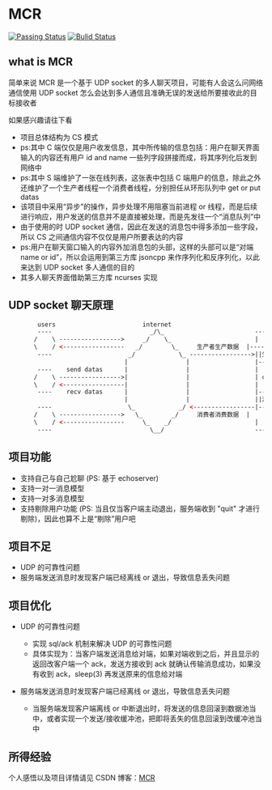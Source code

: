 # MCR

[![Passing Status](https://github.com/Shiny-Man/img.org/blob/master/passing.svg)](https://github.com/Shiny-Man/mcr)
[![Bulid Status](https://github.com/Shiny-Man/img.org/blob/master/build.svg)](https://github.com/Shiny-Man/mcr)

## what is MCR

简单来说 MCR 是一个基于 UDP socket 的多人聊天项目，可能有人会这么问网络通信使用 UDP socket 怎么会达到多人通信且准确无误的发送给所要接收此的目标接收者

如果感兴趣请往下看

- 项目总体结构为 CS 模式
- ps:其中 C 端仅仅是用户收发信息，其中所传输的信息包括：用户在聊天界面输入的内容还有用户 id and name 一些列字段拼接而成，将其序列化后发到网络中
- ps:其中 S 端维护了一张在线列表，这张表中包括 C 端用户的信息，除此之外还维护了一个生产者线程一个消费者线程，分别担任从环形队列中 get or put datas
- 该项目中采用“异步”的操作，异步处理不用阻塞当前进程 or 线程，而是后续进行响应，用户发送的信息并不是直接被处理，而是先发往一个“消息队列”中
- 由于使用的时 UDP socket 通信，因此在发送的消息包中得多添加一些字段，所以 CS 之间通信内容不仅仅是用户所要表达的内容
- ps:用户在聊天窗口输入的内容外加消息包的头部，这样的头部可以是“对端 name or id”，所以会运用到第三方库 jsoncpp 来作序列化和反序列化，以此来达到 UDP socket 多人通信的目的
- 其多人聊天界面借助第三方库 ncurses 实现

## UDP socket 聊天原理

```html
        users                        internet                                server
        ----                           _/\_                         ---------------------
       /    \ ----------------->     _/    \_                       |                   |
       \    / <-----------------   _/        \_     生产者生产数据  |-------------      |
        ----                     _/            \_ ----------------->||生产者线程 |      |
                                |                |                  |-------------      |
        ----    send datas      |                |                  |                   |
       /    \ ----------------->|                |                  | circle     queue  |
       \    / <-----------------|                |                  |                   |
        ----    recv datas      |                |                  |-------------      |
                                |                |                  ||消费者线程 |      |
        ----                     \_            _/ <-----------------|-------------      |
       /    \ ----------------->   \_        _/     消费者消费数据  |                   |
       \    / <-----------------     \_    _/                       |                   |
        ----                           \__/                         ---------------------
```

## 项目功能

- 支持自己与自己尬聊 (PS: 基于 echoserver)
- 支持一对一消息模型
- 支持一对多消息模型
- 支持剔除用户功能 (PS: 当且仅当客户端主动退出，服务端收到 "quit" 才进行剔除)，因此也算不上是“剔除”用户吧

## 项目不足

- UDP 的可靠性问题
- 服务端发送消息时发现客户端已经离线 or 退出，导致信息丢失问题

## 项目优化

- UDP 的可靠性问题
  - 实现 sql/ack 机制来解决 UDP 的可靠性问题
  - 具体实现为：当客户端发送消息给对端，如果对端收到之后，并且显示的返回改客户端一个 ack，发送方接收到 ack 就确认传输消息成功，如果没有收到 ack，sleep(3) 再发送原来的信息给对端

- 服务端发送消息时发现客户端已经离线 or 退出，导致信息丢失问题
  - 当服务端发现客户端离线 or 中断退出时，将发送的信息回滚到数据池当中，或者实现一个发送/接收缓冲池，把即将丢失的信息回滚到改缓冲池当中

## 所得经验

个人感悟以及项目详情请见 CSDN 博客：[MCR](https://blog.csdn.net/qq_41880190/article/details/90235055)
